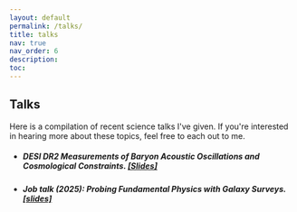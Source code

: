 ```yaml
---
layout: default
permalink: /talks/
title: talks
nav: true
nav_order: 6
description:
toc:
---
```


## Talks

Here is a compilation of recent science talks I've given. If you're interested in hearing more about these topics, feel free to each out to me.

- ##### DESI DR2 Measurements of Baryon Acoustic Oscillations and Cosmological Constraints. [[Slides]](https://drive.google.com/file/d/1FMVLQC_rZfOu0sHagJHVIayBT_yhNzs4/view?usp=share_link)

- ##### Job talk (2025): Probing Fundamental Physics with Galaxy Surveys. [[slides]](https://drive.google.com/file/d/181ynK7aE1tuIoMiH9LhUwXHtTIWIpiEH/view?usp=share_link)
